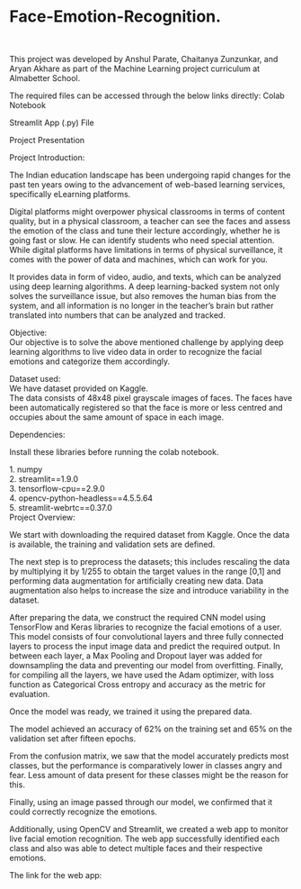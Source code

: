 <h1>Face-Emotion-Recognition.</h1><br>
<p align="center"> </p>
This project was developed by Anshul Parate, Chaitanya Zunzunkar, and Aryan Akhare as part of the Machine Learning project curriculum at Almabetter School.<br>

The required files can be accessed through the below links directly:
Colab Notebook

Streamlit App (.py) File

Project Presentation

Project Introduction:<br>
<p>The Indian education landscape has been undergoing rapid changes for the past ten years owing to the advancement of web-based learning services, specifically eLearning platforms.</p> <p>Digital platforms might overpower physical classrooms in terms of content quality, but in a physical classroom, a teacher can see the faces and assess the emotion of the class and tune their lecture accordingly, whether he is going fast or slow. He can identify students who need special attention. While digital platforms have limitations in terms of physical surveillance, it comes with the power of data and machines, which can work for you.</p> <p>It provides data in form of video, audio, and texts, which can be analyzed using deep learning algorithms. A deep learning-backed system not only solves the surveillance issue, but also removes the human bias from the system, and all information is no longer in the teacher’s brain but rather translated into numbers that can be analyzed and tracked.</p>
Objective:<br>
Our objective is to solve the above mentioned challenge by applying deep learning algorithms to live video data in order to recognize the facial emotions and categorize them accordingly.

Dataset used:<br>
We have dataset provided on Kaggle.<br> The data consists of 48x48 pixel grayscale images of faces. The faces have been automatically registered so that the face is more or less centred and occupies about the same amount of space in each image.<br>

Dependencies:<br>
<p> Install these libraries before running the colab notebook.</p> 1. numpy<br> 2. streamlit==1.9.0<br> 3. tensorflow-cpu==2.9.0<br> 4. opencv-python-headless==4.5.5.64<br> 5. streamlit-webrtc==0.37.0<br>
Project Overview:<br>
<p>We start with downloading the required dataset from Kaggle. Once the data is available, the training and validation sets are defined.</p> <p>The next step is to preprocess the datasets; this includes rescaling the data by multiplying it by 1/255 to obtain the target values in the range [0,1] and performing data augmentation for artificially creating new data. Data augmentation also helps to increase the size and introduce variability in the dataset.</p> <p>After preparing the data, we construct the required CNN model using TensorFlow and Keras libraries to recognize the facial emotions of a user. This model consists of four convolutional layers and three fully connected layers to process the input image data and predict the required output. In between each layer, a Max Pooling and Dropout layer was added for downsampling the data and preventing our model from overfitting. Finally, for compiling all the layers, we have used the Adam optimizer, with loss function as Categorical Cross entropy and accuracy as the metric for evaluation.</p> <p>Once the model was ready, we trained it using the prepared data.</p> <p>The model achieved an accuracy of 62% on the training set and 65% on the validation set after fifteen epochs.</p> <p>From the confusion matrix, we saw that the model accurately predicts most classes, but the performance is comparatively lower in classes angry and fear. Less amount of data present for these classes might be the reason for this.</p> <p>Finally, using an image passed through our model, we confirmed that it could correctly recognize the emotions.</p> <p>Additionally, using OpenCV and Streamlit, we created a web app to monitor live facial emotion recognition. The web app successfully identified each class and also was able to detect multiple faces and their respective emotions.</p>
The link for the web app:

